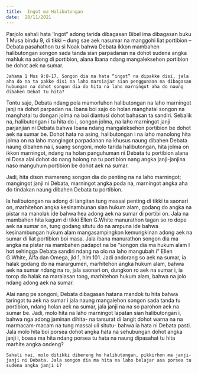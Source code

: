 ```yaml
---
title:  Ingot ma Halibutongan
date:  28/11/2021
---
```


Parjolo sahali hata ‘Ingot” adong tarida dibagasan Bibel ima dibagasan buku 1 Musa bindu 9, di tikki – dung sae aek nasumar na manggohi liat portibion – Debata pasahathon tu si Noak bahwa Debata ikkon mambahen halibutongan songon sada tanda sian parpadanan na dohot sudena angka mahluk na adong di portibion, alana Ibana ndang mangaleksehon portibion be dohot aek na sumar.

`Jahama 1 Mus 9:8-17. Songon dia ma hata “ingot” na dipakke disi, jala aha do na ta pakke disi na laho marsiajar sian penggunaan na dibagasan hubungan na dohot songon dia do hita na laho marningot aha do naung dibahen Debat tu hita?`

Tontu sajo, Debata ndang pola mamorluhon halibutongan na laho marningot janji na dohot parpadan na. Ibana boi sajo do holan manghatai songon na manghatai tu dongan jolma na boi diantusi dohot bahasan ta sandiri. Sebalik na, halibutongan i tu hita do i, songon jolma, na laho marningot janji parjanjian ni Debata bahwa Ibana ndang mangaleksehon portibion be dohot aek na sumar be. Dohot hata na asing, halibutongan i na laho manolong hita jolma on na laho mangingot parpadanan na khusus naung dibahen Debata naung dibahen na i, suang songoni, molo tarida halibutongan, hita jolma on ikkon marningot, ndang na holan panguhuman ni Debata tu portibion alana ni Dosa alai dohot do nang holong na tu portibion nang angka janji-janjina naso manguhum portibion be dohot aek na sumar.

Jadi, hita dison mamereng songon dia do penting na na laho marningot; mangingot janji ni Debata, marningot angka poda na, marningot angka aha do tindakan naung dibahen Debata tu portibion.

Ia halibutongan na adong di langitan tung massai penting di tikki ta saonari on, marhitehon angka kesinambunan sian hukum alam, godang do angka na pistar na manolak ide bahwa hea adong aek na sumar di portibi on. Jala na mambahen hita kagum di tikki Ellen G.White manurathon tagan so ro dope aek na sumar on, tung godang situtu do na ampuna ide bahwa kesinambungan hukum alam mangasampingkon kemungkinan adong aek na sumar di liat portibion boi masa. Jala ibana manurathon songon dia ma angka na pistar na mambahen padapot na be “songon dia ma hukum alam I hot sehingga Debata sandiri ndang na olo na laho mangubah i” Ellen G.White, Alfa dan Omega, jld.1, hlm.101. Jadi andorang so aek na sumar, ia halak godang do na marargumen, marhitehon angka hukum alam, bahwa aek na sumar ndang na ro, jala saonari on, dungkon ro aek na sumar i, ia torop do halak na maralasan tong, marhitehon hukum alam, bahwa na jolo ndang adong aek na sumar.

Alai nang pe songoni, Debata dibagasan hatana mandok tu hita bahwa taringot tu aek na sumar i jala naung mangalehon songon sada tanda tu portibion, ndang holan aek na sumar, jala janji na na so parohon aek na sumar be. Jadi, molo hita na laho marningot lapatan sian halibutongan i, bahwa nga adong jaminan dihita- na tarsurat di langit dohot warna na na marmacam-macam na tung massai uli situtu- bahwa ia hata ni Debata pasti. Jala molo hita boi porsea dohot angka hata na sehubungan dohot angka janji i, boasa ma hita ndang porsea tu hata na naung dipasahat tu hita marhite angka ondeng?

`Sahali nai, molo ditikki dibereng ho halibutongan, pikkirhon ma janji-janji ni Debata. Jala songon dia ma hita na laho belajar asa porsea tu sudena angka janji i?`